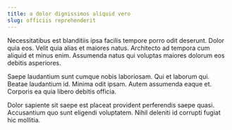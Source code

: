 ```yaml
---
title: a dolor dignissimos aliquid vero
slug: officiis reprehenderit
---
```


Necessitatibus est blanditiis ipsa facilis tempore porro odit deserunt. Dolor quia eos. Velit quia alias et maiores natus. Architecto ad tempora cum aliquid et minus enim. Assumenda natus qui voluptas maiores dolorum eos debitis asperiores.

Saepe laudantium sunt cumque nobis laboriosam. Qui et laborum qui. Beatae laudantium id. Minima odit ipsam. Autem assumenda eaque et. Corporis ea quia libero debitis officia.

Dolor sapiente sit saepe est placeat provident perferendis saepe quasi. Accusantium quo sunt eligendi voluptatem. Nihil deleniti id corrupti fugiat hic mollitia.
